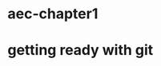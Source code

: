# aec-chapter1
<h1> getting ready with git
<style color:"red"> this is text with red colour</style>
